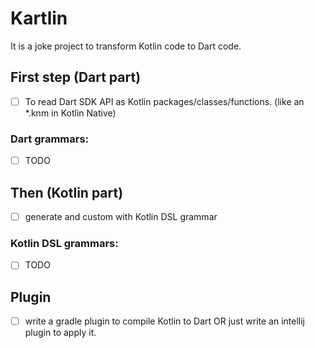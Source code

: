 # Kartlin
It is a joke project to transform Kotlin code to Dart code.

## First step (Dart part)
- [ ] To read Dart SDK API as Kotlin packages/classes/functions. (like an *.knm in Kotlin Native)

### Dart grammars:
- [ ] TODO

## Then (Kotlin part)
- [ ] generate and custom with Kotlin DSL grammar

### Kotlin DSL grammars:
- [ ] TODO

## Plugin
- [ ] write a gradle plugin to compile Kotlin to Dart OR just write an intellij plugin to apply it. 
